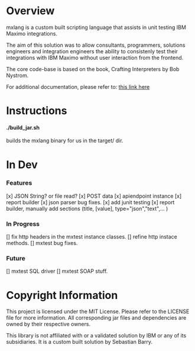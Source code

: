 
# Overview

mxlang is a custom built scripting language that assists in unit testing IBM Maximo integrations.

The aim of this solution was to allow consultants, programmers, solutions engineers and integration engineers the ability to
consistenly test their integrations with IBM Maximo without user interaction from the frontend.

The core code-base is based on the book, Crafting Interpreters by Bob Nystrom.

For additional documentation, please refer to: [this link here](https://sebastianbarry.info/docs/mxlang)

# Instructions

#### ./build_jar.sh
builds the mxlang binary for us in the target/ dir.


# In Dev

### Features

[x] JSON String? or file read?
[x] POST data
[x] apiendpoint instance
[x] report builder
[x] json parser bug fixes.
[x] add junit testing
[x] report builder, manually add sections (title, [value], type="json","text",... )


### In Progress

[] fix http headers in the mxtest instance classes.
[] refine http instace methods.
[] mxtest bug fixes.


### Future

[] mxtest SQL driver
[] mxtest SOAP stuff.


# Copyright Information

This project is licensed under the MIT License. Please refer to the LICENSE file for more information.
All corresponding jar files and dependencies are owned by their respective owners.

This library is not affiliated with or a validated solution by IBM or any of its subsidiaries.
It is a custom built solution by Sebastian Barry.


